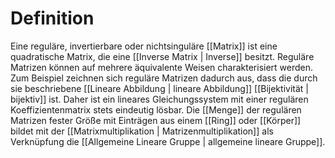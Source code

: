 # Definition
Eine reguläre, invertierbare oder nichtsinguläre [[Matrix]] ist eine quadratische Matrix, die eine [[Inverse Matrix | Inverse]] besitzt. Reguläre Matrizen können auf mehrere äquivalente Weisen charakterisiert werden. Zum Beispiel zeichnen sich reguläre Matrizen dadurch aus, dass die durch sie beschriebene [[Lineare Abbildung | lineare Abbildung]] [[Bijektivität | bijektiv]] ist. Daher ist ein lineares Gleichungssystem mit einer regulären Koeffizientenmatrix stets eindeutig lösbar. Die [[Menge]] der regulären Matrizen fester Größe mit Einträgen aus einem [[Ring]] oder [[Körper]] bildet mit der [[Matrixmultiplikation | Matrizenmultiplikation]] als Verknüpfung die [[Allgemeine Lineare Gruppe | allgemeine lineare Gruppe]]. 

